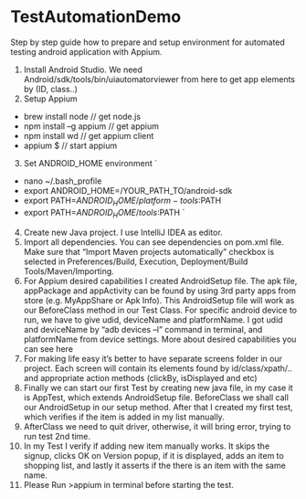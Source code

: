 # TestAutomationDemo
Step by step guide how to prepare and setup environment for automated testing android application with Appium.

1.	Install Android Studio. We need Android/sdk/tools/bin/uiautomatorviewer from here to get app elements by (ID, class..)
2.	Setup Appium

*  brew install node // get node.js
*  npm install –g appium // get appium
*  npm install wd // get appium client
*  appium $ // start appium

3.	Set ANDROID_HOME environment
`
* nano ~/.bash_profile 
* export ANDROID_HOME=/YOUR_PATH_TO/android-sdk
* export PATH=$ANDROID_HOME/platform-tools:$PATH
* export PATH=$ANDROID_HOME/tools:$PATH
`
4.	Create new Java project. I use IntelliJ IDEA as editor.
5.	Import all dependencies. You can see dependencies on pom.xml file. Make sure that “Import Maven projects automatically” checkbox is selected in Preferences/Build, Execution, Deployment/Build Tools/Maven/Importing.
6.	For Appium desired capabilities I created AndroidSetup file. The apk file, appPackage and appActivity can be found by using 3rd party apps from store (e.g. MyAppShare or Apk Info). This AndroidSetup file will work as our BeforeClass method in our Test Class. For specific android device to run, we have to give udid, deviceName and platformName. I got udid and deviceName by “adb devices –l” command in terminal, and platformName from device settings. More about desired capabilities you can see here
7.	For making life easy it’s better to have separate screens folder in our project. Each screen will contain its elements found by id/class/xpath/.. and appropriate action methods (clickBy, isDisplayed and etc)
8.	Finally we can start our first Test by creating new java file, in my case it is AppTest, which extends AndroidSetup file. BeforeClass we shall call our AndroidSetup in our setup method. After that I created my first test, which verifies if the item is added in my list manually.
9.	AfterClass we need to quit driver, otherwise, it will bring error, trying to run test 2nd time.
10.	 In my Test I verify if adding new item manually works. It skips the signup, clicks OK on Version popup, if it is displayed, adds an item to shopping list, and lastly it asserts if the there is an item with the same name.
11.	Please Run >appium in terminal before starting the test.
